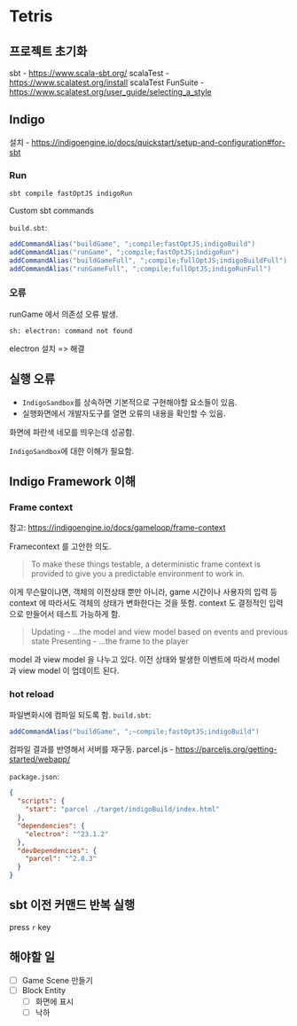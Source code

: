 # Tetris
## 프로젝트 초기화
sbt - https://www.scala-sbt.org/
scalaTest - https://www.scalatest.org/install
scalaTest FunSuite - https://www.scalatest.org/user_guide/selecting_a_style

## Indigo
설치 - https://indigoengine.io/docs/quickstart/setup-and-configuration#for-sbt

### Run

```bash
sbt compile fastOptJS indigoRun
```

Custom sbt commands

`build.sbt`:
```sbt
addCommandAlias("buildGame", ";compile;fastOptJS;indigoBuild")
addCommandAlias("runGame", ";compile;fastOptJS;indigoRun")
addCommandAlias("buildGameFull", ";compile;fullOptJS;indigoBuildFull")
addCommandAlias("runGameFull", ";compile;fullOptJS;indigoRunFull")
```

### 오류
runGame 에서 의존성 오류 발생.

```
sh: electron: command not found
```
electron 설치 => 해결

## 실행 오류
- `IndigoSandbox`를 상속하면 기본적으로 구현해야할 요소들이 있음. 
- 실행화면에서 개발자도구를 열면 오류의 내용을 확인할 수 있음. 

화면에 파란색 네모를 띄우는데 성공함. 

`IndigoSandbox`에 대한 이해가 필요함. 

## Indigo Framework 이해
### Frame context
참고: https://indigoengine.io/docs/gameloop/frame-context

Framecontext 를 고안한 의도. 
> To make these things testable, a deterministic frame context is provided to give you a predictable environment to work in.

이게 무슨말이냐면, 객체의 이전상태 뿐만 아니라, game 시간이나 사용자의 입력 등 context 에 따라서도
객체의 상태가 변화한다는 것을 뜻함. context 도 결정적인 입력으로 만들어서 테스트 가능하게 함. 

> Updating - ...the model and view model based on events and previous state
Presenting - ...the frame to the player

model 과 view model 을 나누고 있다. 
이전 상태와 발생한 이벤트에 따라서 model 과 view model 이 업데이트 된다. 

### hot reload
파일변화시에 컴파일 되도록 함. 
`build.sbt`:
```sbt
addCommandAlias("buildGame", ";~compile;fastOptJS;indigoBuild")
```

컴파일 결과를 반영해서 서버를 재구동. 
parcel.js - https://parceljs.org/getting-started/webapp/

`package.json`:
```json
{
  "scripts": {
    "start": "parcel ./target/indigoBuild/index.html"
  },
  "dependencies": {
    "electron": "^23.1.2"
  },
  "devDependencies": {
    "parcel": "^2.8.3"
  }
}

```

## sbt 이전 커맨드 반복 실행
press `r` key

## 해야할 일
- [ ] Game Scene 만들기
- [ ] Block Entity
  - [ ] 화면에 표시
  - [ ] 낙하 

